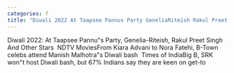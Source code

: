 ```yaml
---
categories: f
title: "Diwali 2022 At Taapsee Pannus Party GeneliaRiteish Rakul Preet Singh And Other Stars  NDTV Movies"
---
```

Diwali 2022: At Taapsee Pannu"s Party, Genelia-Riteish, Rakul Preet Singh And Other Stars&nbsp;&nbsp;NDTV MoviesFrom Kiara Advani to Nora Fatehi, B-Town celebs attend Manish Malhotra"s Diwali bash&nbsp;&nbsp;Times of IndiaBig B, SRK won"t host Diwali bash, but 67% Indians say they are keen on get-to